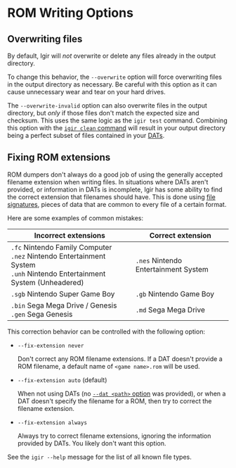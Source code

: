 # ROM Writing Options

## Overwriting files

By default, Igir will _not_ overwrite or delete any files already in the output directory.

To change this behavior, the `--overwrite` option will force overwriting files in the output directory as necessary. Be careful with this option as it can cause unnecessary wear and tear on your hard drives.

The `--overwrite-invalid` option can also overwrite files in the output directory, but _only_ if those files don't match the expected size and checksum. This uses the same logic as the `igir test` command. Combining this option with the [`igir clean` command](./cleaning.md) will result in your output directory being a perfect subset of files contained in your [DATs](../dats/introduction.md).

## Fixing ROM extensions

ROM dumpers don't always do a good job of using the generally accepted filename extension when writing files. In situations where DATs aren't provided, or information in DATs is incomplete, Igir has some ability to find the correct extension that filenames should have. This is done using [file signatures](https://en.wikipedia.org/wiki/List_of_file_signatures), pieces of data that are common to every file of a certain format.

Here are some examples of common mistakes:

| Incorrect extensions                                                                                                        | Correct extension                    |
|-----------------------------------------------------------------------------------------------------------------------------|--------------------------------------|
| `.fc` Nintendo Family Computer<br>`.nez` Nintendo Entertainment System<br>`.unh` Nintendo Entertainment System (Unheadered) | `.nes` Nintendo Entertainment System |
| `.sgb` Nintendo Super Game Boy                                                                                              | `.gb` Nintendo Game Boy              |
| `.bin` Sega Mega Drive / Genesis<br>`.gen` Sega Genesis                                                                     | `.md` Sega Mega Drive                |

This correction behavior can be controlled with the following option:

- `--fix-extension never`

  Don't correct any ROM filename extensions. If a DAT doesn't provide a ROM filename, a default name of `<game name>.rom` will be used.

- `--fix-extension auto` (default)

  When not using DATs (no [`--dat <path>` option](../dats/processing.md) was provided), or when a DAT doesn't specify the filename for a ROM, then try to correct the filename extension.

- `--fix-extension always`

  Always try to correct filename extensions, ignoring the information provided by DATs. You likely don't want this option.

See the `igir --help` message for the list of all known file types.
